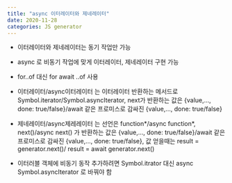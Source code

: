 ```yaml
---
title: "async 이터레이터와 제네레이터"
date: 2020-11-28
categories: JS generator
---
```


- 이터레이터와 제네레이터는 동기 작업만 가능

- async 로 비동기 작업에 맞게 이터레이터, 제네레이터 구현 가능

- for..of 대신 for await ..of 사용

- 이터레이터/async이터레이터 는 이터레이터 반환하는 메서드로 Symbol.iterator/Symbol.asyncIterator, next가 반환하는 값은 {value,..., done: true/false}/await 같은 프로미스로 감싸진 {value,..., done: true/false}

- 제네레이터/async제레레이터 는 선언은 function*/async function*, next()/async next() 가 반환하는 값은 {value,..., done: true/false}/await 같은 프로미스로 감싸진 {value,..., done: true/false}, 값 얻을때는 result = generator.next()/ result = await generator.next()

- 이터러블 객체에 비동기 동작 추가하려면 Symbol.itrator 대신 async Symbol.asyncIterator 로 바꿔야 함
